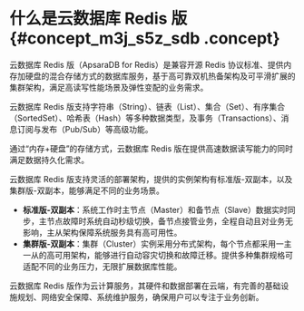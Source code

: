 # 什么是云数据库 Redis 版 {#concept_m3j_s5z_sdb .concept}

云数据库 Redis 版（ApsaraDB for Redis）是兼容开源 Redis 协议标准、提供内存加硬盘的混合存储方式的数据库服务，基于高可靠双机热备架构及可平滑扩展的集群架构，满足高读写性能场景及弹性变配的业务需求。

云数据库 Redis 版支持字符串（String）、链表（List）、集合（Set）、有序集合（SortedSet）、哈希表（Hash）等多种数据类型，及事务（Transactions）、消息订阅与发布（Pub/Sub）等高级功能。

通过“内存+硬盘”的存储方式，云数据库 Redis 版在提供高速数据读写能力的同时满足数据持久化需求。

云数据库 Redis 版支持灵活的部署架构，提供的实例架构有标准版-双副本，以及集群版-双副本，能够满足不同的业务场景。

-   **标准版-双副本**：系统工作时主节点（Master）和备节点（Slave）数据实时同步，主节点故障时系统自动秒级切换，备节点接管业务，全程自动且对业务无影响，主从架构保障系统服务具有高可用性。
-   **集群版-双副本**：集群（Cluster）实例采用分布式架构，每个节点都采用一主一从的高可用架构，能够进行自动容灾切换和故障迁移。提供多种集群规格可适配不同的业务压力，无限扩展数据库性能。

云数据库 Redis 版作为云计算服务，其硬件和数据部署在云端，有完善的基础设施规划、网络安全保障、系统维护服务，确保用户可以专注于业务创新。

